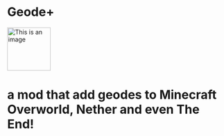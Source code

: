 # Geode+

<img alt="This is an image" height="100" src="https://github.com/YeoXuHang/Geode/blob/master/src/main/resources/logo.png" width="100"/>

# a mod that add geodes to Minecraft Overworld, Nether and even The End!
